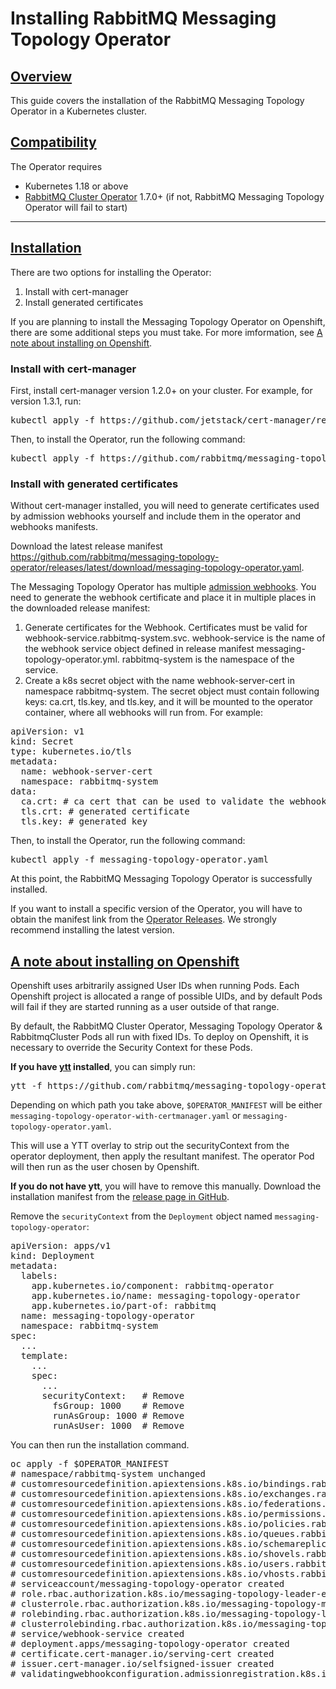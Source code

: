 # Installing RabbitMQ Messaging Topology Operator

## <a id="overview" class="anchor" href="#overview">Overview</a>

This guide covers the installation of the RabbitMQ Messaging Topology Operator in a Kubernetes cluster.

## <a id='compatibility' class='anchor' href='#compatibility'>Compatibility</a>

The Operator requires

* Kubernetes 1.18 or above
* [RabbitMQ Cluster Operator](https://github.com/rabbitmq/cluster-operator) 1.7.0+ (if not, RabbitMQ Messaging Topology Operator will fail to start)

-----

## <a id='installation' class='anchor' href='#installation'>Installation</a>

There are two options for installing the Operator:

1. Install with cert-manager
2. Install generated certificates

If you are planning to install the Messaging Topology Operator on Openshift, there are some additional steps you must take. For more imformation, see
[A note about installing on Openshift](#openshift).

### Install with cert-manager

First, install cert-manager version 1.2.0+ on your cluster. For example, for version 1.3.1, run:

<pre class="lang-bash">
kubectl apply -f https://github.com/jetstack/cert-manager/releases/download/v1.3.1/cert-manager.yaml
</pre>

Then, to install the Operator, run the following command:

<pre class="lang-bash">
kubectl apply -f https://github.com/rabbitmq/messaging-topology-operator/releases/latest/download/messaging-topology-operator-with-certmanager.yaml
</pre>

### Install with generated certificates

Without cert-manager installed, you will need to generate certificates used by admission webhooks yourself and include them in the operator and webhooks manifests.

Download the latest release manifest https://github.com/rabbitmq/messaging-topology-operator/releases/latest/download/messaging-topology-operator.yaml.

The Messaging Topology Operator has multiple [admission webhooks](https://kubernetes.io/docs/reference/access-authn-authz/extensible-admission-controllers/).
You need to generate the webhook certificate and place it in multiple places in the downloaded release manifest:

1. Generate certificates for the Webhook. Certificates must be valid for webhook-service.rabbitmq-system.svc. webhook-service is the name
of the webhook service object defined in release manifest messaging-topology-operator.yml. rabbitmq-system is the namespace of the service.
2. Create a k8s secret object with the name webhook-server-cert in namespace rabbitmq-system. The secret object must contain following keys: ca.crt, tls.key, and tls.key, and
it will be mounted to the operator container, where all webhooks will run from. For example:
<pre class="lang-yaml">
apiVersion: v1
kind: Secret
type: kubernetes.io/tls
metadata:
  name: webhook-server-cert
  namespace: rabbitmq-system
data:
  ca.crt: # ca cert that can be used to validate the webhook's server certificate
  tls.crt: # generated certificate
  tls.key: # generated key</pre>

Then, to install the Operator, run the following command:

<pre class="lang-bash">
kubectl apply -f messaging-topology-operator.yaml
</pre>

At this point, the RabbitMQ Messaging Topology Operator is successfully installed.

If you want to install a specific version of the Operator, you will have to obtain the manifest link from the
[Operator Releases](https://github.com/rabbitmq/messaging-topology-operator/releases). We strongly recommend installing the latest version.

## <a id='openshift' class='anchor' href='#openshift'>A note about installing on Openshift</a>
Openshift uses arbitrarily assigned User IDs when running Pods. Each Openshift project is allocated a range of possible UIDs,
and by default Pods will fail if they are started running as a user outside of that range.

By default, the RabbitMQ Cluster Operator, Messaging Topology Operator & RabbitmqCluster Pods all run with fixed IDs. To deploy
on Openshift, it is necessary to override the Security Context for these Pods.

<strong>If you have [ytt](https://carvel.dev/ytt/) installed</strong>, you can simply run:
<pre class="lang-bash">ytt -f https://github.com/rabbitmq/messaging-topology-operator/releases/latest/download/$OPERATOR_MANIFEST -f https://raw.githubusercontent.com/rabbitmq/cluster-operator/main/hack/remove-operator-securityContext.yml | oc apply -f -</pre>
Depending on which path you take above, <code>$OPERATOR_MANIFEST</code> will be either `messaging-topology-operator-with-certmanager.yaml` or `messaging-topology-operator.yaml`.

This will use a YTT overlay to strip out the securityContext from the operator deployment, then apply the resultant manifest. The operator Pod will then run as the user chosen by Openshift.

<strong>If you do not have ytt</strong>, you will have to remove this manually. Download the installation manifest from the [release page in GitHub](https://github.com/rabbitmq/messaging-topology-operator/releases).

Remove the `securityContext` from the `Deployment` object named `messaging-topology-operator`:

<pre class="lang-yaml">
apiVersion: apps/v1
kind: Deployment
metadata:
  labels:
    app.kubernetes.io/component: rabbitmq-operator
    app.kubernetes.io/name: messaging-topology-operator
    app.kubernetes.io/part-of: rabbitmq
  name: messaging-topology-operator
  namespace: rabbitmq-system
spec:
  ...
  template:
    ...
    spec:
      ...
      securityContext:   # Remove
        fsGroup: 1000    # Remove
        runAsGroup: 1000 # Remove
        runAsUser: 1000  # Remove</pre>

You can then run the installation command.
<pre class="lang-bash">
oc apply -f $OPERATOR_MANIFEST
# namespace/rabbitmq-system unchanged
# customresourcedefinition.apiextensions.k8s.io/bindings.rabbitmq.com created
# customresourcedefinition.apiextensions.k8s.io/exchanges.rabbitmq.com created
# customresourcedefinition.apiextensions.k8s.io/federations.rabbitmq.com created
# customresourcedefinition.apiextensions.k8s.io/permissions.rabbitmq.com created
# customresourcedefinition.apiextensions.k8s.io/policies.rabbitmq.com created
# customresourcedefinition.apiextensions.k8s.io/queues.rabbitmq.com created
# customresourcedefinition.apiextensions.k8s.io/schemareplications.rabbitmq.com created
# customresourcedefinition.apiextensions.k8s.io/shovels.rabbitmq.com created
# customresourcedefinition.apiextensions.k8s.io/users.rabbitmq.com created
# customresourcedefinition.apiextensions.k8s.io/vhosts.rabbitmq.com created
# serviceaccount/messaging-topology-operator created
# role.rbac.authorization.k8s.io/messaging-topology-leader-election-role created
# clusterrole.rbac.authorization.k8s.io/messaging-topology-manager-role created
# rolebinding.rbac.authorization.k8s.io/messaging-topology-leader-election-rolebinding created
# clusterrolebinding.rbac.authorization.k8s.io/messaging-topology-manager-rolebinding created
# service/webhook-service created
# deployment.apps/messaging-topology-operator created
# certificate.cert-manager.io/serving-cert created
# issuer.cert-manager.io/selfsigned-issuer created
# validatingwebhookconfiguration.admissionregistration.k8s.io/validating-webhook-configuration created</pre>
